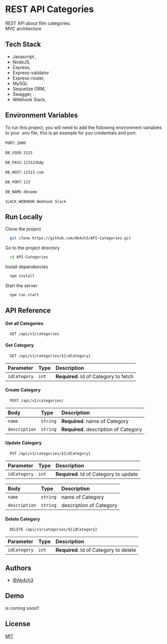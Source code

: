 # REST API Categories

REST API about film categories.</br>
MVC architecture

## Tech Stack

- Javascript ,
- NodeJS,
- Express,
- Express-validator
- Express-router,
- MySQL
- Sequelize ORM,
- Swagger,
- Webhook Slack,

## Environment Variables

To run this project, you will need to add the following environment variables to your .env file, this is an example for you credentials and port.

`PORT`: `2000`

`DB_USER`: `3123`

`DB_PASS`: `123123kAp`

`DB_HOST`: `12313.com`

`DB_PORT`: `123`

`DB_NAME`: `dbname`

`SLACK_WEBHOOK`: `Webhook Slack`

## Run Locally

Clone the project

```bash
  git clone https://github.com/Ab4ch3/API-Categories.git
```

Go to the project directory

```sh
  cd API-Categories
```

Install dependencies

```bash
  npm install
```

Start the server

```bash
  npm run start
```

## API Reference

#### Get all Categories

```http
  GET /api/v1/categories
```

#### Get Category

```http
  GET /api/v1/categories/${idCategory}
```

| Parameter    | Type  | Description                           |
| :----------- | :---- | :------------------------------------ |
| `idCategory` | `int` | **Required**. Id of Category to fetch |

#### Create Category

```http
  POST /api/v1/categories/
```

| Body          | Type     | Description                           |
| :------------ | :------- | :------------------------------------ |
| `name`        | `string` | **Required**. name of Category        |
| `description` | `string` | **Required**. description of Category |

#### Update Category

```http
  PUT /api/v1/categories/${idCategory}
```

| Parameter    | Type  | Description                            |
| :----------- | :---- | :------------------------------------- |
| `idCategory` | `int` | **Required**. Id of Category to update |

| Body          | Type     | Description             |
| :------------ | :------- | :---------------------- |
| `name`        | `string` | name of Category        |
| `description` | `string` | description of Category |

#### Delete Category

```http
  DELETE /api/v1/categories/${idCategory}
```

| Parameter    | Type  | Description                            |
| :----------- | :---- | :------------------------------------- |
| `idCategory` | `int` | **Required**. Id of Category to delete |

## Authors

- [@Ab4ch3](https://github.com/Ab4ch3)

## Demo

is coming soon!!

## License

[MIT](https://choosealicense.com/licenses/mit/)
